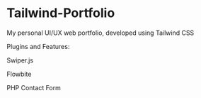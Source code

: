 # Tailwind-Portfolio

My personal UI/UX web portfolio, developed using Tailwind CSS

Plugins and Features:

Swiper.js

Flowbite

PHP Contact Form
